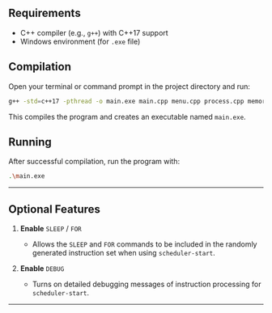 ## Requirements

* C++ compiler (e.g., `g++`) with C++17 support
* Windows environment (for `.exe` file)

## Compilation

Open your terminal or command prompt in the project directory and run:

```bash
g++ -std=c++17 -pthread -o main.exe main.cpp menu.cpp process.cpp memory.cpp config.cpp instructions.cpp utils.cpp
```

This compiles the program and creates an executable named `main.exe`.

## Running

After successful compilation, run the program with:

```bash
.\main.exe
```
---

## Optional Features

1. **Enable** `SLEEP` / `FOR`

   * Allows the `SLEEP` and `FOR` commands to be included in the randomly generated instruction set when using `scheduler-start`.

2. **Enable** `DEBUG`

   * Turns on detailed debugging messages of instruction processing for `scheduler-start`.
---
